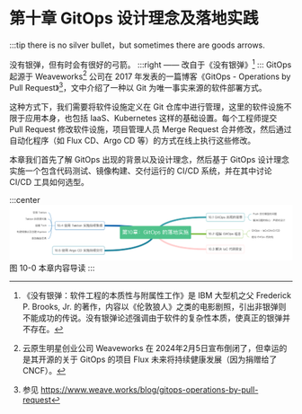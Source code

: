 # 第十章 GitOps 设计理念及落地实践

:::tip <a/>
there is no silver bullet，but sometimes there are goods arrows.

没有银弹，但有时会有很好的弓箭。
:::right
—— 改自于《没有银弹》[^1]
:::
GitOps 起源于 Weaveworks[^2] 公司在 2017 年发表的一篇博客《GitOps - Operations by Pull Request》[^3]，文中介绍了一种以 Git 为唯一事实来源的软件部署方式。

这种方式下，我们需要将软件设施定义在 Git 仓库中进行管理，这里的软件设施不限于应用本身，也包括 IaaS、Kubernetes 这样的基础设置。每个工程师提交 Pull Request 修改软件设施，项目管理人员 Merge Request 合并修改，然后通过自动化程序（如 Flux CD、Argo CD 等）的方式在线上执行这些修改。

本章我们首先了解 GitOps 出现的背景以及设计理念，然后基于 GitOps 设计理念实施一个包含代码测试、镜像构建、交付运行的 CI/CD 系统，并在其中讨论 CI/CD 工具如何选型。

:::center
  ![](../assets/GitOps.png)<br/>
  图 10-0 本章内容导读
:::


[^1]:《没有银弹：软件工程的本质性与附属性工作》是 IBM 大型机之父 Frederick P. Brooks, Jr. 的著作，内容以《伦敦狼人》之类的电影剧照，引出非银弹则不能成功的传说。没有银弹论述强调由于软件的复杂性本质，使真正的银弹并不存在。
[^2]: 云原生明星创业公司 Weaveworks 在 2024年2月5日宣布倒闭了，但幸运的是其开源的关于 GitOps 的项目 Flux 未来将持续健康发展（因为捐赠给了 CNCF）。
[^3]: 参见 https://www.weave.works/blog/gitops-operations-by-pull-request